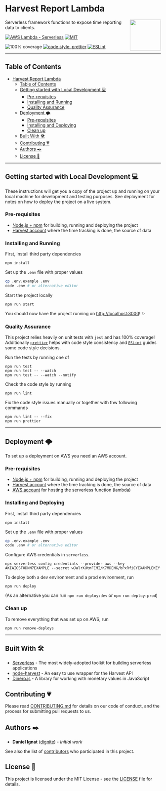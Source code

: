 # Harvest Report Lambda

<img src="https://www.getharvest.com/assets/press/harvest-logo-capsule-9b74927af1c93319c7d6c47ee89d4c2d442f569492c82899b203dd3bdeaa81a4.png" height="100px" align="right" />

Serverless framework functions to expose time reporting data to clients.

[![AWS Lambda - Serverless][serverless-badge]][serverless-link] [![MIT][mit-badge]][license]

![100% coverage][coverage-badge] [![code style: prettier][prettier-badge]][prettier-link] [![ESLint][eslint-badge]][eslint-link]

---

## Table of Contents

- [Harvest Report Lambda](#harvest-report-lambda)
  - [Table of Contents](#table-of-contents)
  - [Getting started with Local Development 💻](#getting-started-with-local-development-)
    - [Pre-requisites](#pre-requisites)
    - [Installing and Running](#installing-and-running)
    - [Quality Assurance](#quality-assurance)
  - [Deployment 🌩️](#deployment-️)
    - [Pre-requisites](#pre-requisites-1)
    - [Installing and Deploying](#installing-and-deploying)
    - [Clean up](#clean-up)
  - [Built With 🛠️](#built-with-️)
  - [Contributing 💗](#contributing-)
  - [Authors ✒️](#authors-️)
  - [License 📓](#license-)

---

## Getting started with Local Development 💻

These instructions will get you a copy of the project up and running on your local machine for development and testing purposes. See deployment for notes on how to deploy the project on a live system.

### Pre-requisites

- [Node.js + npm][node.js] for building, running and deploying the project
- [Harvest account][harvest] where the time tracking is done, the source of data

### Installing and Running

First, install third party dependencies

```
npm install
```

Set up the `.env` file with proper values

```sh
cp .env.example .env
code .env # or alternative editor
```

Start the project locally

```
npm run start
```

You should now have the project running on <http://localhost:3000>! ✨

### Quality Assurance

This project relies heavily on unit tests with `jest` and has 100% coverage! Additionally [`prettier`][prettier-link] helps with code style consistency and [`ESLint`][eslint-link] guides some code style decisions.

Run the tests by running one of

```
npm run test
npm run test -- --watch
npm run test -- --watch --notify
```

Check the code style by running

```
npm run lint
```

Fix the code style issues manually or together with thw following commands

```
npm run lint -- --fix
npm run prettier
```

---

## Deployment 🌩️

To set up a deployment on AWS you need an AWS account.

### Pre-requisites

- [Node.js + npm][node.js] for building, running and deploying the project
- [Harvest account][harvest] where the time tracking is done, the source of data
- [AWS account][aws] for hosting the serverless function (lambda)

### Installing and Deploying

First, install third party dependencies

```
npm install
```

Set up the `.env` file with proper values

```sh
cp .env.example .env
code .env # or alternative editor
```

Configure AWS credentials in `serverless`.

```
npx serverless config credentials --provider aws --key AKIAIOSFODNN7EXAMPLE --secret wJalrXUtnFEMI/K7MDENG/bPxRfiCYEXAMPLEKEY
```

To deploy both a dev environment and a prod environment, run

```
npm run deploy
```

(As an alternative you can run `npm run deploy:dev` or `npm run deploy:prod`)

### Clean up

To remove everything that was set up on AWS, run

```
npm run remove-deploys
```

---

## Built With 🛠️

- [Serverless][serverless-link] - The most widely-adopted toolkit for building serverless applications
- [node-harvest][node-harvest] - An easy to use wrapper for the Harvest API
- [Dinero.js][dinero] - A library for working with monetary values in JavaScript

## Contributing 💗

Please read [CONTRIBUTING.md](https://gist.github.com/PurpleBooth/b24679402957c63ec426) for details on our code of conduct, and the process for submitting pull requests to us.

## Authors ✒️

- **Daniel Ignat** ([dignite][dignite]) - _Initial work_

See also the list of [contributors] who participated in this project.

## License 📓

This project is licensed under the MIT License - see the [LICENSE] file for details.

[contributors]: https://github.com/dignite/harvest-report-lambda/graphs/contributors
[license]: LICENSE
[serverless-badge]: https://img.shields.io/badge/AWS%20Lambda-Serverless-green.svg?logo=amazon&logoColor=white
[serverless-link]: https://www.serverless.com
[mit-badge]: https://img.shields.io/badge/license-MIT-green.svg
[coverage-badge]: https://img.shields.io/badge/coverage-100%25-green.svg
[prettier-badge]: https://img.shields.io/badge/code_style-prettier-ff69b4.svg
[prettier-link]: https://github.com/prettier/prettier
[eslint-badge]: https://img.shields.io/badge/code%20style-ESLint-purple.svg
[eslint-link]: https://github.com/eslint/eslint
[node.js]: https://nodejs.org/en/
[harvest]: https://www.getharvest.com/
[aws]: https://aws.amazon.com/
[node-harvest]: https://github.com/simplyspoke/node-harvest
[dinero]: https://sarahdayan.github.io/dinero.js/
[dignite]: https://github.com/dignite
